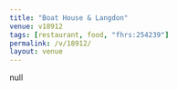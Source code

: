 ```yaml
---
title: "Boat House & Langdon"
venue: v18912
tags: [restaurant, food, "fhrs:254239"]
permalink: /v/18912/
layout: venue
---
```

null